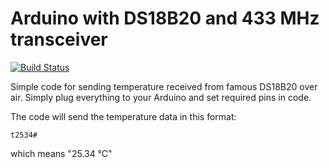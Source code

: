 # Arduino with DS18B20 and 433 MHz transceiver

[![Build Status](https://travis-ci.org/berkas1/arduino-temp-433.svg?branch=master)](https://travis-ci.org/berkas1/arduino-temp-433)



Simple code for sending temperature received from famous DS18B20 over air. Simply plug everything to your Arduino and set required pins in code.

The code will send the temperature data in this format:

``` t2534# ```

which means "25.34 °C"